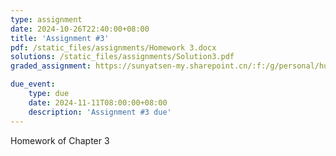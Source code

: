 ```yaml
---
type: assignment
date: 2024-10-26T22:40:00+08:00
title: 'Assignment #3'
pdf: /static_files/assignments/Homework 3.docx
solutions: /static_files/assignments/Solution3.pdf
graded_assignment: https://sunyatsen-my.sharepoint.cn/:f:/g/personal/huangqy89_ms_sysu_edu_cn/EhF2xhmTHetMi1oaiAz_1o4B3zlx9GomFcelOmDqNUv2wQ?e=UVrNHo

due_event: 
    type: due
    date: 2024-11-11T08:00:00+08:00
    description: 'Assignment #3 due'
---
```

Homework of Chapter 3